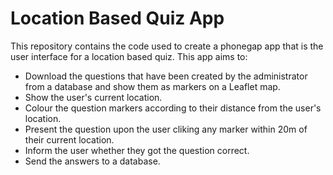 # Location Based Quiz App

This repository contains the code used to create a phonegap app that is the user interface for a location based quiz. This app aims to:

* Download the questions that have been created by the administrator from a database and show them as markers on a Leaflet map.
* Show the user's current location.
* Colour the question markers according to their distance from the user's location.
* Present the question upon the user cliking any marker within 20m of their current location.
* Inform the user whether they got the question correct.
* Send the answers to a database.